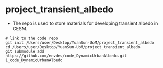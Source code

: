 # project_transient_albedo

- The repo is used to store materials for developing transient albedo in CESM.



```
# link to the code repo
git init /Users/user/Desktop/YuanSun-UoM/project_transient_albedo
cd /Users/user/Desktop/YuanSun-UoM/project_transient_albedo
git submodule add https://github.com/envdes/code_DynamicUrbanAlbedo.git 1_code_DynamicUrbanAlbedo
```

